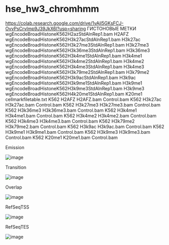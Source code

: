# hse_hw3_chromhmm
https://colab.research.google.com/drive/1vAjI5GKsFCJ-OvvPsCrvlmp9J39JkX6l?usp=sharing
ГИСТОНОВЫЕ МЕТКИ
wgEncodeBroadHistoneK562H2azStdAlnRep1.bam H2AFZ
wgEncodeBroadHistoneK562H3k27acStdAlnRep1.bam  H3k27ac
wgEncodeBroadHistoneK562H3k27me3StdAlnRep1.bam  H3k27me3
wgEncodeBroadHistoneK562H3k36me3StdAlnRep1.bam  H3k36me3
wgEncodeBroadHistoneK562H3k4me1StdAlnRep1.bam  H3k4me1
wgEncodeBroadHistoneK562H3k4me2StdAlnRep1.bam  H3k4me2
wgEncodeBroadHistoneK562H3k4me3StdAlnRep1.bam  H3k4me3
wgEncodeBroadHistoneK562H3k79me2StdAlnRep1.bam H3k79me2
wgEncodeBroadHistoneK562H3k9acStdAlnRep1.bam  H3k9ac
wgEncodeBroadHistoneK562H3k9me1StdAlnRep1.bam  H3k9me1
wgEncodeBroadHistoneK562H3k9me3StdAlnRep1.bam  H3k9me3
wgEncodeBroadHistoneK562H4k20me1StdAlnRep1.bam  K20me1
cellmarkfiletable.txt
K562	H2AFZ	H2AFZ.bam	Control.bam
K562	H3k27ac	H3k27ac.bam	Control.bam
K562	H3k27me3	H3k27me3.bam	Control.bam
K562	H3k36me3	H3k36me3.bam	Control.bam
K562	H3k4me1	H3k4me1.bam	Control.bam
K562	H3k4me2	H3k4me2.bam	Control.bam
K562	H3k4me3	H3k4me3.bam	Control.bam
K562	H3k79me2	H3k79me2.bam	Control.bam
K562	H3k9ac	H3k9ac.bam	Control.bam
K562	H3k9me1	H3k9me1.bam	Control.bam
K562	H3k9me3	H3k9me3.bam	Control.bam
K562	K20me1	K20me1.bam	Control.bam

Emission

![image](https://user-images.githubusercontent.com/84396301/230056180-9d939832-2e3b-49a7-8a57-b4742a3e23cf.png)

Transition

![image](https://user-images.githubusercontent.com/84396301/230056292-8682acf2-4e7c-405c-8439-07612a05d1c1.png)

Overlap

![image](https://user-images.githubusercontent.com/84396301/230056585-27aa739e-25ea-4b72-a5cc-26d9e76dfb93.png)

RefSeqTSS

![image](https://user-images.githubusercontent.com/84396301/230056814-6b5cbc6a-f9c4-43c4-a174-e7ed4f1e5d06.png)

RefSeqTES

![image](https://user-images.githubusercontent.com/84396301/230056947-9bf1e900-13df-453f-ad0c-d7ff4f013a86.png)
